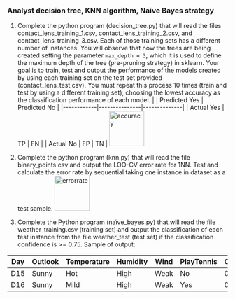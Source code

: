 ### Analyst decision tree, KNN algorithm, Naive Bayes strategy

1. Complete the python program (decision_tree.py) that will read the files contact_lens_training_1.csv, contact_lens_training_2.csv, and contact_lens_training_3.csv. Each of those training sets has a different number of instances. You will observe that now the trees are being created setting the parameter `max_depth = 3`, which it is used to define the maximum depth of the tree (pre-pruning strategy) in sklearn. Your goal is to train, test and output the performance of the models created by using each training set on the test set provided (contact_lens_test.csv). You must repeat this process 10 times (train and test by using a different training set), choosing the lowest accuracy as the classification performance of each model. 
|            | Predicted Yes | Predicted No |
|------------|---------------|--------------|
| Actual Yes |       TP      |      FN      |
| Actual No  |       FP      |      TN      |
<a href="https://ibb.co/J7MDzpN"><img src="https://i.ibb.co/yybH8kD/Untitled.png" alt="accuracy" border="0" height="80px"></a>

2. Complete the python program (knn.py) that will read the file binary_points.csv and output the LOO-CV error rate for 1NN. Test and calculate the error rate by sequential taking one instance in dataset as a test sample.
<a href="https://ibb.co/Jjr381R"><img src="https://i.ibb.co/zVP6CMh/Untitled.png" alt="errorrate" border="0" height="80px"></a>

3. Complete the Python program (naïve_bayes.py) that will read the file weather_training.csv (training set) and output the classification of each test instance from the file weather_test (test set) if the classification confidence is >= 0.75. Sample of output: 

  | Day | Outlook | Temperature | Humidity | Wind | PlayTennis | Confidence |
  |-----|---------|-------------|----------|------|------------|------------|
  | D15 | Sunny   | Hot         | High     | Weak | No         | 0.86       |
  | D16 | Sunny   | Mild        | High     | Weak | Yes        | 0.78       |


